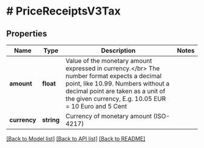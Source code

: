 # # PriceReceiptsV3Tax

## Properties

Name | Type | Description | Notes
------------ | ------------- | ------------- | -------------
**amount** | **float** | Value of the monetary amount expressed in currency.&lt;/br&gt; The number format expects a decimal point, like 10.99. Numbers without a decimal point are taken as a unit of the given currency, E.g. 10.05 EUR &#x3D; 10 Euro and 5 Cent |
**currency** | **string** | Currency of monetary amount (ISO-4217) |

[[Back to Model list]](../../README.md#models) [[Back to API list]](../../README.md#endpoints) [[Back to README]](../../README.md)
